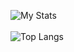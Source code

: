 ![My Stats](https://github-readme-stats.vercel.app/api?username=ItaloYt&show_icons=true&theme=tokyonight)<br/><br/>
![Top Langs](https://github-readme-stats.vercel.app/api/top-langs/?username=ItaloYt&layout=donut&theme=tokyonight)

